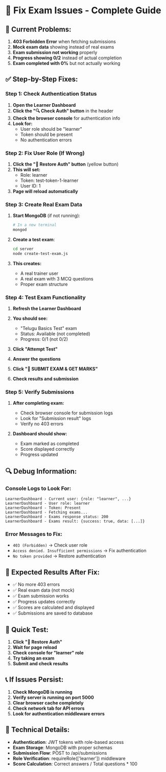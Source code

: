 # 🔧 Fix Exam Issues - Complete Guide

## 🚨 **Current Problems:**
1. **403 Forbidden Error** when fetching submissions
2. **Mock exam data** showing instead of real exams
3. **Exam submission not working** properly
4. **Progress showing 0/2** instead of actual completion
5. **Exam completed with 0%** but not actually working

## ✅ **Step-by-Step Fixes:**

### **Step 1: Check Authentication Status**
1. **Open the Learner Dashboard**
2. **Click the "🔍 Check Auth" button** in the header
3. **Check the browser console** for authentication info
4. **Look for:**
   - User role should be "learner"
   - Token should be present
   - No authentication errors

### **Step 2: Fix User Role (If Wrong)**
1. **Click the "🔑 Restore Auth" button** (yellow button)
2. **This will set:**
   - Role: learner
   - Token: test-token-1-learner
   - User ID: 1
3. **Page will reload automatically**

### **Step 3: Create Real Exam Data**
1. **Start MongoDB** (if not running):
   ```bash
   # In a new terminal
   mongod
   ```

2. **Create a test exam**:
   ```bash
   cd server
   node create-test-exam.js
   ```

3. **This creates:**
   - A real trainer user
   - A real exam with 3 MCQ questions
   - Proper exam structure

### **Step 4: Test Exam Functionality**
1. **Refresh the Learner Dashboard**
2. **You should see:**
   - "Telugu Basics Test" exam
   - Status: Available (not completed)
   - Progress: 0/1 (not 0/2)

3. **Click "Attempt Test"**
4. **Answer the questions**
5. **Click "🎯 SUBMIT EXAM & GET MARKS"**
6. **Check results and submission**

### **Step 5: Verify Submissions**
1. **After completing exam:**
   - Check browser console for submission logs
   - Look for "Submission result" logs
   - Verify no 403 errors

2. **Dashboard should show:**
   - Exam marked as completed
   - Score displayed correctly
   - Progress updated

## 🔍 **Debug Information:**

### **Console Logs to Look For:**
```
LearnerDashboard - Current user: {role: "learner", ...}
LearnerDashboard - User role: learner
LearnerDashboard - Token: Present
LearnerDashboard - Fetching exams...
LearnerDashboard - Exams response status: 200
LearnerDashboard - Exams result: {success: true, data: [...]}
```

### **Error Messages to Fix:**
- `403 (Forbidden)` → Check user role
- `Access denied. Insufficient permissions` → Fix authentication
- `No token provided` → Restore authentication

## 🎯 **Expected Results After Fix:**
- ✅ No more 403 errors
- ✅ Real exam data (not mock)
- ✅ Exam submission works
- ✅ Progress updates correctly
- ✅ Scores are calculated and displayed
- ✅ Submissions are saved to database

## 🚀 **Quick Test:**
1. **Click "🔑 Restore Auth"**
2. **Wait for page reload**
3. **Check console for "learner" role**
4. **Try taking an exam**
5. **Submit and check results**

## 📞 **If Issues Persist:**
1. **Check MongoDB is running**
2. **Verify server is running on port 5000**
3. **Clear browser cache completely**
4. **Check network tab for API errors**
5. **Look for authentication middleware errors**

## 🔧 **Technical Details:**
- **Authentication**: JWT tokens with role-based access
- **Exam Storage**: MongoDB with proper schemas
- **Submission Flow**: POST to /api/submissions
- **Role Verification**: requireRole(['learner']) middleware
- **Score Calculation**: Correct answers / Total questions * 100







